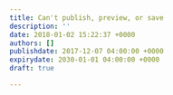 ```yaml
---
title: Can't publish, preview, or save
description: ''
date: 2018-01-02 15:22:37 +0000
authors: []
publishdate: 2017-12-07 04:00:00 +0000
expirydate: 2030-01-01 04:00:00 +0000
draft: true

---
```


